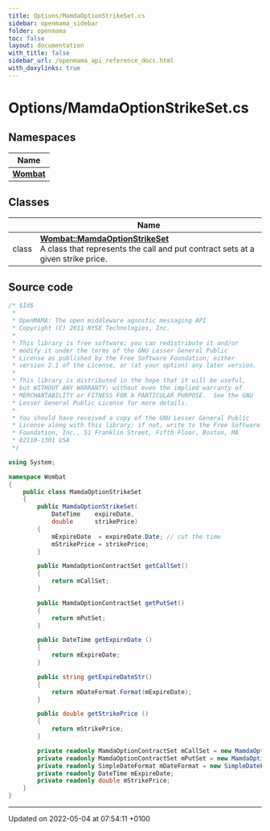 ```yaml
---
title: Options/MamdaOptionStrikeSet.cs
sidebar: openmama_sidebar
folder: openmama
toc: false
layout: documentation
with_title: false
sidebar_url: /openmama_api_reference_docs.html
with_doxylinks: true
---
```


# Options/MamdaOptionStrikeSet.cs



## Namespaces

| Name           |
| -------------- |
| **[Wombat](namespaceWombat.html)**  |

## Classes

|                | Name           |
| -------------- | -------------- |
| class | **[Wombat::MamdaOptionStrikeSet](classWombat_1_1MamdaOptionStrikeSet.html)** <br>A class that represents the call and put contract sets at a given strike price.  |




## Source code

```csharp
/* $Id$
 *
 * OpenMAMA: The open middleware agnostic messaging API
 * Copyright (C) 2011 NYSE Technologies, Inc.
 *
 * This library is free software; you can redistribute it and/or
 * modify it under the terms of the GNU Lesser General Public
 * License as published by the Free Software Foundation; either
 * version 2.1 of the License, or (at your option) any later version.
 *
 * This library is distributed in the hope that it will be useful,
 * but WITHOUT ANY WARRANTY; without even the implied warranty of
 * MERCHANTABILITY or FITNESS FOR A PARTICULAR PURPOSE.  See the GNU
 * Lesser General Public License for more details.
 *
 * You should have received a copy of the GNU Lesser General Public
 * License along with this library; if not, write to the Free Software
 * Foundation, Inc., 51 Franklin Street, Fifth Floor, Boston, MA
 * 02110-1301 USA
 */

using System;

namespace Wombat
{
    public class MamdaOptionStrikeSet
    {
        public MamdaOptionStrikeSet(
            DateTime    expireDate,
            double      strikePrice)
        {
            mExpireDate  = expireDate.Date; // cut the time
            mStrikePrice = strikePrice;
        }

        public MamdaOptionContractSet getCallSet()
        {
            return mCallSet;
        }

        public MamdaOptionContractSet getPutSet()
        {
            return mPutSet;
        }

        public DateTime getExpireDate ()
        {
            return mExpireDate;
        }

        public string getExpireDateStr()
        {
            return mDateFormat.Format(mExpireDate);
        }

        public double getStrikePrice ()
        {
            return mStrikePrice;
        }

        private readonly MamdaOptionContractSet mCallSet = new MamdaOptionContractSet();
        private readonly MamdaOptionContractSet mPutSet = new MamdaOptionContractSet();
        private readonly SimpleDateFormat mDateFormat = new SimpleDateFormat("MMMyy");
        private readonly DateTime mExpireDate;
        private readonly double mStrikePrice;
    }
}
```


-------------------------------

Updated on 2022-05-04 at 07:54:11 +0100
